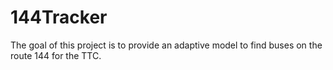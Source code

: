 # 144Tracker
The goal of this project is to provide an adaptive model to find buses on the route 144 for the TTC.
